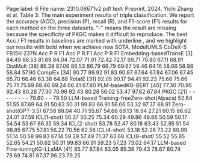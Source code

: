 Page label: 6
File name: 2310.06671v2.pdf
text:
Preprint, 2024, Yichi Zhang et al.
Table 3: The main experiment results of triple classification. We report the accuracy (ACC), precision (P), recall (R), and F1-score
(F1) results for each method on the three datasets. "-" means the result are missing because the specificity of PKGC makes it
difficult to reproduce. The best Acc / F1 results in baselines are marked with underline , and we highlight our results with bold
when we achieve new SOTA.
ModelUMLS CoDeX-S FB15K-237N
Acc P R F1 Acc P R F1 Acc P R F1
Embedding-basedTransE [3] 84.49 86.53 81.69 84.04 72.07 71.91 72.42 72.17 69.71 70.80 67.11 68.91
DistMult [38] 86.38 87.06 86.53 86.79 66.79 69.67 59.46 64.16 58.66 58.98 56.84 57.90
ComplEx [34] 90.77 89.92 91.83 90.87 67.64 67.84 67.06 67.45 65.70 66.46 63.38 64.88
RotatE [31] 92.05 90.17 94.41 92.23 75.68 75.66 75.71 75.69 68.46 69.24 66.41 67.80
PLM-basedKG-BERT [40] 77.30 70.96 92.43 80.28 77.30 70.96 92.43 80.28 56.02 53.47 97.62 67.84
PKGC [21] - - - - - - - - 79.60 - - 79.50
LLM-based
Training-freeZero-shot(Alpaca) 52.64 51.55 87.69 64.91 50.62 50.31 99.83 66.91 56.06 53.32 97.37 68.91
Zero-shot(GPT-3.5) 67.58 88.04 40.71 55.67 54.68 69.13 16.94 27.21 60.15 86.62 24.01 37.59
ICL(1-shot) 50.37 50.25 75.34 60.29 49.86 49.86 50.59 50.17 54.54 53.67 66.35 59.34
ICL(2-shot) 53.78 52.47 80.18 63.43 52.95 51.54 98.85 67.75 57.81 56.22 70.56 62.58
ICL(4-shot) 53.18 52.26 73.22 60.99 51.14 50.58 99.83 67.14 59.29 57.49 71.37 63.68
ICL(8-shot) 55.52 55.85 52.65 54.21 50.62 50.31 99.83 66.91 59.23 57.23 73.02 64.17
LLM-based
Fine-tuningKG-LLaMA [41] 85.77 87.84 83.05 85.38 79.43 78.67 80.74 79.69 74.81 67.37 96.23 79.25